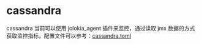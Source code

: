 # cassandra

cassandra 当前可以使用 jolokia_agent 插件来监控，通过读取 jmx 数据的方式获取监控指标，配置文件可以参考：[cassandra.toml](../../conf/input.jolokia_agent_misc/cassandra.toml)
